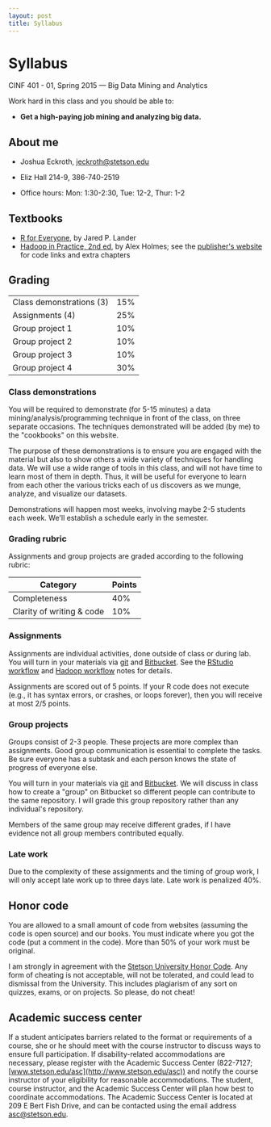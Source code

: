 ```yaml
---
layout: post
title: Syllabus
---
```


# Syllabus

<p>
CINF 401 - 01, Spring 2015 &mdash; Big Data Mining and Analytics
</p>

Work hard in this class and you should be able to:

- <b>Get a high-paying job mining and analyzing big data.</b>


## About me

- Joshua Eckroth, [jeckroth@stetson.edu](mailto:jeckroth@stetson.edu)

- Eliz Hall 214-9, 386-740-2519

- Office hours: Mon: 1:30-2:30, Tue: 12-2, Thur: 1-2

## Textbooks

- [R for Everyone](http://www.amazon.com/Everyone-Advanced-Analytics-Graphics-Addison-Wesley/dp/0321888030), by Jared P. Lander
- [Hadoop in Practice, 2nd ed](http://www.amazon.com/Hadoop-Practice-Alex-Holmes/dp/1617292222), by Alex Holmes; see the [publisher's website](http://www.manning.com/holmes2/) for code links and extra chapters

## Grading

<table>
<tr><td>Class demonstrations (3)</td><td>15%</td></tr>
<tr><td>Assignments (4)</td><td>25%</td></tr>
<tr><td>Group project 1</td><td>10%</td></tr>
<tr><td>Group project 2</td><td>10%</td></tr>
<tr><td>Group project 3</td><td>10%</td></tr>
<tr><td>Group project 4</td><td>30%</td></tr>
</table>

### Class demonstrations

You will be required to demonstrate (for 5-15 minutes) a data mining/analysis/programming technique in front of the class, on three separate occasions. The techniques demonstrated will be added (by me) to the "cookbooks" on this website.

The purpose of these demonstrations is to ensure you are engaged with the material but also to show others a wide variety of techniques for handling data. We will use a wide range of tools in this class, and will not have time to learn most of them in depth. Thus, it will be useful for everyone to learn from each other the various tricks each of us discovers as we munge, analyze, and visualize our datasets.

Demonstrations will happen most weeks, involving maybe 2-5 students each week. We'll establish a schedule early in the semester.

### Grading rubric

Assignments and group projects are graded according to the following rubric:

| Category | Points |
| -------- | ------ |
| Completeness | 40% |
| Clarity of writing & code | 10% |

### Assignments

Assignments are individual activities, done outside of class or during lab. You will turn in your materials via [git](/cookbook/git.html) and [Bitbucket](http://bitbucket.org). See the [RStudio workflow](/notes/rstudio-workflow.html) and [Hadoop workflow](/notes/hadoop-workflow.html) notes for details.

Assignments are scored out of 5 points. If your R code does not execute (e.g., it has syntax errors, or crashes, or loops forever), then you will receive at most 2/5 points.

### Group projects

Groups consist of 2-3 people. These projects are more complex than assignments. Good group communication is essential to complete the tasks. Be sure everyone has a subtask and each person knows the state of progress of everyone else.

You will turn in your materials via [git](/cookbook/git.html) and [Bitbucket](http://bitbucket.org). We will discuss in class how to create a "group" on Bitbucket so different people can contribute to the same repository. I will grade this group repository rather than any individual's repository.

Members of the same group may receive different grades, if I have evidence not all group members contributed equally.

### Late work

Due to the complexity of these assignments and the timing of group work, I will only accept late work up to three days late. Late work is penalized 40%.

## Honor code

You are allowed to a small amount of code from websites (assuming the code is open source) and our books. You must indicate where you got the code (put a comment in the code). More than 50% of your work must be original.

I am strongly in agreement with the [Stetson University Honor Code](http://www.stetson.edu/other/honor-system/). Any form of cheating is not acceptable, will not be tolerated, and could lead to dismissal from the University. This includes plagiarism of any sort on quizzes, exams, or on projects. So please, do not cheat!

## Academic success center

If a student anticipates barriers related to the format or requirements of a course, she or he should meet with the course instructor to discuss ways to ensure full participation. If disability-related accommodations are necessary, please register with the Academic Success Center (822-7127; [www.stetson.edu/asc](http://www.stetson.edu/asc)) and notify the course instructor of your eligibility for reasonable accommodations. The student, course instructor, and the Academic Success Center will plan how best to coordinate accommodations. The Academic Success Center is located at 209 E Bert Fish Drive, and can be contacted using the email address [asc@stetson.edu](mailto:asc@stetson.edu).
